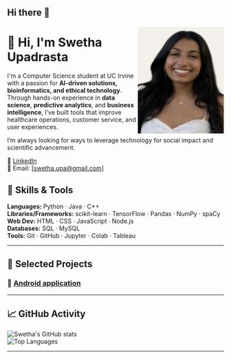## Hi there 👋

<!--
**swethaupa/swethaupa** is a ✨ _special_ ✨ repository because its `README.md` (this file) appears on your GitHub profile.

Here are some ideas to get you started:

- 🔭 I’m currently working on ...
- 🌱 I’m currently learning ...
- 👯 I’m looking to collaborate on ...
- 🤔 I’m looking for help with ...
- 💬 Ask me about ...
- 📫 How to reach me: ...
- 😄 Pronouns: ...
- ⚡ Fun fact: ...
-->

<img src="https://github.com/swethaupa/swethaupa/blob/main/Screenshot%202024-04-08%20at%205.34.02%20PM.png" width="200" alt="Profile picture" align="right" />

# 👋 Hi, I'm Swetha Upadrasta

I'm a Computer Science student at UC Irvine with a passion for **AI-driven solutions, bioinformatics, and ethical technology**. Through hands-on experience in **data science**, **predictive analytics**, and **business intelligence**, I’ve built tools that improve healthcare operations, customer service, and user experiences.

I’m always looking for ways to leverage technology for social impact and scientific advancement.

🔗 [LinkedIn](https://www.linkedin.com/in/swethaupadrasta/)  
📧 Email: [swetha.upa@gmail.com]  


## 🧠 Skills & Tools

**Languages:** Python · Java · C++  
**Libraries/Frameworks:** scikit-learn · TensorFlow · Pandas · NumPy · spaCy  
**Web Dev:** HTML · CSS · JavaScript · Node.js  
**Databases:** SQL · MySQL  
**Tools:** Git · GitHub · Jupyter · Colab · Tableau

---

## 🚀 Selected Projects



### 🧬 [Android application](https://github.com/EyeDTeam/EyeD_Android)

----

## 📈 GitHub Activity

![Swetha's GitHub stats](https://github-readme-stats.vercel.app/api?username=yourusername&show_icons=true&theme=default)  
![Top Languages](https://github-readme-stats.vercel.app/api/top-langs/?username=yourusername&layout=compact)

---
